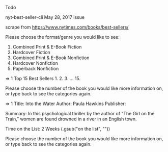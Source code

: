 Todo

nyt-best-seller-cli
May 28, 2017 issue

scrape from
https://www.nytimes.com/books/best-sellers/

Please choose the format/genre you would like to see:

1. Combined Print & E-Book Fiction
2. Hardcover Fiction
3. Combined Print & E-Book Nonfiction
4. Hardcover Nonfiction
5. Paperback Nonfiction

=> 1
Top 15 Best Sellers
1.
2.
3.
...
15.

Please choose the number of the book you would like more information on, or type back to see the categories again.

=> 1
Title: Into the Water
Author: Paula Hawkins
Publisher:

Summary: In this psychological thriller by the author of “The Girl on the Train,” women are found drowned in a river in an English town.

Time on the List: 2 Weeks (.gsub("on the list", ""))


Please choose the number of the book you would like more information on, or type back to see the categories again.
